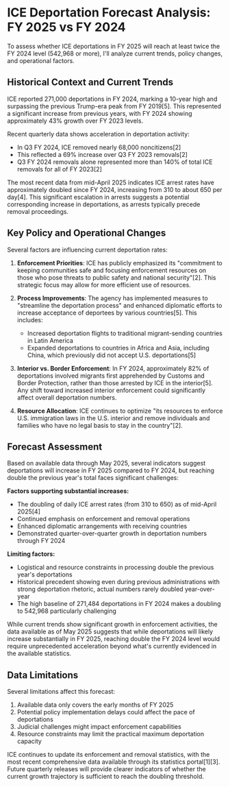 # ICE Deportation Forecast Analysis: FY 2025 vs FY 2024

To assess whether ICE deportations in FY 2025 will reach at least twice the FY 2024 level (542,968 or more), I'll analyze current trends, policy changes, and operational factors.

## Historical Context and Current Trends

ICE reported 271,000 deportations in FY 2024, marking a 10-year high and surpassing the previous Trump-era peak from FY 2019[5]. This represented a significant increase from previous years, with FY 2024 showing approximately 43% growth over FY 2023 levels.

Recent quarterly data shows acceleration in deportation activity:
- In Q3 FY 2024, ICE removed nearly 68,000 noncitizens[2]
- This reflected a 69% increase over Q3 FY 2023 removals[2]
- Q3 FY 2024 removals alone represented more than 140% of total ICE removals for all of FY 2023[2]

The most recent data from mid-April 2025 indicates ICE arrest rates have approximately doubled since FY 2024, increasing from 310 to about 650 per day[4]. This significant escalation in arrests suggests a potential corresponding increase in deportations, as arrests typically precede removal proceedings.

## Key Policy and Operational Changes

Several factors are influencing current deportation rates:

1. **Enforcement Priorities**: ICE has publicly emphasized its "commitment to keeping communities safe and focusing enforcement resources on those who pose threats to public safety and national security"[2]. This strategic focus may allow for more efficient use of resources.

2. **Process Improvements**: The agency has implemented measures to "streamline the deportation process" and enhanced diplomatic efforts to increase acceptance of deportees by various countries[5]. This includes:
   - Increased deportation flights to traditional migrant-sending countries in Latin America
   - Expanded deportations to countries in Africa and Asia, including China, which previously did not accept U.S. deportations[5]

3. **Interior vs. Border Enforcement**: In FY 2024, approximately 82% of deportations involved migrants first apprehended by Customs and Border Protection, rather than those arrested by ICE in the interior[5]. Any shift toward increased interior enforcement could significantly affect overall deportation numbers.

4. **Resource Allocation**: ICE continues to optimize "its resources to enforce U.S. immigration laws in the U.S. interior and remove individuals and families who have no legal basis to stay in the country"[2].

## Forecast Assessment

Based on available data through May 2025, several indicators suggest deportations will increase in FY 2025 compared to FY 2024, but reaching double the previous year's total faces significant challenges:

**Factors supporting substantial increases:**
- The doubling of daily ICE arrest rates (from 310 to 650) as of mid-April 2025[4]
- Continued emphasis on enforcement and removal operations
- Enhanced diplomatic arrangements with receiving countries
- Demonstrated quarter-over-quarter growth in deportation numbers through FY 2024

**Limiting factors:**
- Logistical and resource constraints in processing double the previous year's deportations
- Historical precedent showing even during previous administrations with strong deportation rhetoric, actual numbers rarely doubled year-over-year
- The high baseline of 271,484 deportations in FY 2024 makes a doubling to 542,968 particularly challenging

While current trends show significant growth in enforcement activities, the data available as of May 2025 suggests that while deportations will likely increase substantially in FY 2025, reaching double the FY 2024 level would require unprecedented acceleration beyond what's currently evidenced in the available statistics.

## Data Limitations

Several limitations affect this forecast:
1. Available data only covers the early months of FY 2025
2. Potential policy implementation delays could affect the pace of deportations
3. Judicial challenges might impact enforcement capabilities
4. Resource constraints may limit the practical maximum deportation capacity

ICE continues to update its enforcement and removal statistics, with the most recent comprehensive data available through its statistics portal[1][3]. Future quarterly releases will provide clearer indicators of whether the current growth trajectory is sufficient to reach the doubling threshold.